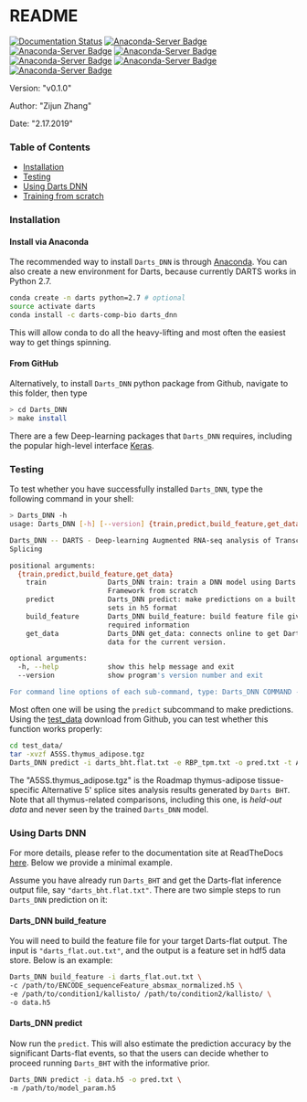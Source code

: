 # README

[![Documentation Status](https://readthedocs.org/projects/darts-dnn/badge/?version=latest)](https://darts-dnn.readthedocs.io/en/latest/?badge=latest)
[![Anaconda-Server Badge](https://anaconda.org/darts-comp-bio/darts_dnn/badges/version.svg)](https://anaconda.org/darts-comp-bio/darts_dnn)
[![Anaconda-Server Badge](https://anaconda.org/darts-comp-bio/darts_dnn/badges/installer/conda.svg)](https://conda.anaconda.org/darts-comp-bio)
[![Anaconda-Server Badge](https://anaconda.org/darts-comp-bio/darts_dnn/badges/latest_release_date.svg)](https://anaconda.org/darts-comp-bio/darts_dnn)
[![Anaconda-Server Badge](https://anaconda.org/darts-comp-bio/darts_dnn/badges/platforms.svg)](https://anaconda.org/darts-comp-bio/darts_dnn)
[![Anaconda-Server Badge](https://anaconda.org/darts-comp-bio/darts_dnn/badges/downloads.svg)](https://anaconda.org/darts-comp-bio/darts_dnn)
[![Anaconda-Server Badge](https://anaconda.org/darts-comp-bio/darts_dnn/badges/license.svg)](https://anaconda.org/darts-comp-bio/darts_dnn)

Version: "v0.1.0"

Author: "Zijun Zhang"

Date: "2.17.2019"

### Table of Contents
- [Installation](#installation)
- [Testing](#testing)
- [Using Darts DNN](#using-darts-dnn)
- [Training from scratch](#training-from-scratch)

### Installation

#### Install via Anaconda
The recommended way to install `Darts_DNN` is through [Anaconda](https://anaconda.org/darts-comp-bio).
You can also create a new environment for Darts, because currently DARTS works in Python 2.7.

```bash
conda create -n darts python=2.7 # optional
source activate darts
conda install -c darts-comp-bio darts_dnn
```

This will allow conda to do all the heavy-lifting and most often the easiest way to get things spinning.


#### From GitHub
Alternatively, to install `Darts_DNN` python package from Github, navigate to this folder, then type
```sh
> cd Darts_DNN
> make install
```

There are a few Deep-learning packages that `Darts_DNN` requires, including
the popular high-level interface [Keras](#). 


### Testing

To test whether you have successfully installed `Darts_DNN`, type the following command in your shell:

```sh
> Darts_DNN -h
usage: Darts_DNN [-h] [--version] {train,predict,build_feature,get_data} ...

Darts_DNN -- DARTS - Deep-learning Augmented RNA-seq analysis of Transcript
Splicing

positional arguments:
  {train,predict,build_feature,get_data}
    train               Darts_DNN train: train a DNN model using Darts
                        Framework from scratch
    predict             Darts_DNN predict: make predictions on a built feature
                        sets in h5 format
    build_feature       Darts_DNN build_feature: build feature file given
                        required information
    get_data            Darts_DNN get_data: connects online to get Darts_DNN
                        data for the current version.

optional arguments:
  -h, --help            show this help message and exit
  --version             show program's version number and exit

For command line options of each sub-command, type: Darts_DNN COMMAND -h
```

Most often one will be using the ``predict`` subcommand to make predictions. Using the [test_data](#) download from Github, you can test whether this function works properly:

```bash
cd test_data/
tar -xvzf A5SS.thymus_adipose.tgz
Darts_DNN predict -i darts_bht.flat.txt -e RBP_tpm.txt -o pred.txt -t A5SS
```

The "A5SS.thymus_adipose.tgz" is the Roadmap thymus-adipose tissue-specific Alternative 5' splice sites analysis results generated by ``Darts BHT``. Note that all thymus-related comparisons, including this one, is *held-out data* and never seen by the trained ``Darts_DNN`` model.


### Using Darts DNN

For more details, please refer to the documentation site at ReadTheDocs [here](https://darts-dnn.readthedocs.io/en/latest/). Below we provide a 
minimal example.

Assume you have already run `Darts_BHT` and get the Darts-flat inference output file, say `"darts_bht.flat.txt"`. 
There are two simple steps to run `Darts_DNN` prediction on it:

#### Darts_DNN build_feature
You will need to build the feature file for your target Darts-flat output. The input is `"darts_flat.out.txt"`, and the
output is a feature set in hdf5 data store. Below is an example:

```sh
Darts_DNN build_feature -i darts_flat.out.txt \
-c /path/to/ENCODE_sequenceFeature_absmax_normalized.h5 \
-e /path/to/condition1/kallisto/ /path/to/condition2/kallisto/ \
-o data.h5
```

#### Darts_DNN predict
Now run the `predict`. This will also estimate the prediction accuracy by
the significant Darts-flat events, so that the users can decide whether to
proceed running `Darts_BHT` with the informative prior.


```sh
Darts_DNN predict -i data.h5 -o pred.txt \
-m /path/to/model_param.h5
```

